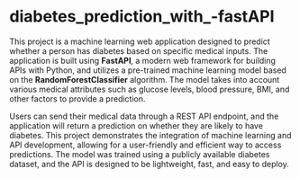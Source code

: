 # diabetes_prediction_with_-fastAPI
This project is a machine learning web application designed to predict whether a person has diabetes based on specific medical inputs. The application is built using **FastAPI**, a modern web framework for building APIs with Python, and utilizes a pre-trained machine learning model based on the **RandomForestClassifier** algorithm. The model takes into account various medical attributes such as glucose levels, blood pressure, BMI, and other factors to provide a prediction.

Users can send their medical data through a REST API endpoint, and the application will return a prediction on whether they are likely to have diabetes. This project demonstrates the integration of machine learning and API development, allowing for a user-friendly and efficient way to access predictions. The model was trained using a publicly available diabetes dataset, and the API is designed to be lightweight, fast, and easy to deploy.
